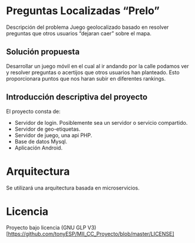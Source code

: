 # Preguntas Localizadas “Prelo”
Descripción del problema
Juego geolocalizado basado en resolver preguntas que otros usuarios “dejaran caer” sobre el mapa.
## Solución propuesta
Desarrollar un juego móvil en el cual al ir andando por la calle podamos ver y resolver preguntas o acertijos que otros usuarios han planteado. Esto proporcionara puntos que nos haran subir en diferentes rankings.
## Introducción descriptiva del proyecto
El proyecto consta de:
- Servidor de login. Posiblemente sea un servidor o servicio compartido.
- Servidor de geo-etiquetas.
- Servidor de juego, una api PHP.
- Base de datos Mysql.
- Aplicación Android.
# Arquitectura
Se utilizará una arquitectura basada en microservicios.
# Licencia
Proyecto bajo licencia (GNU GLP V3)[https://github.com/tonyESP/MII_CC_Proyecto/blob/master/LICENSE]
